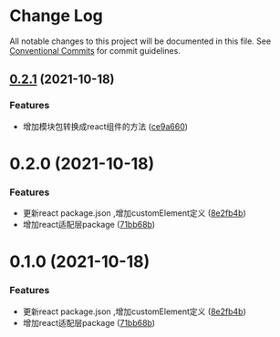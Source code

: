 # Change Log

All notable changes to this project will be documented in this file.
See [Conventional Commits](https://conventionalcommits.org) for commit guidelines.

## [0.2.1](https://github.com/gaoding-inc/Iliad-ui/compare/@lliad-ui/react@0.2.0...@lliad-ui/react@0.2.1) (2021-10-18)


### Features

* 增加模块包转换成react组件的方法 ([ce9a660](https://github.com/gaoding-inc/Iliad-ui/commit/ce9a660521bc96362ea57bb0fef58198e0467fb8))





# 0.2.0 (2021-10-18)


### Features

* 更新react package.json ,增加customElement定义 ([8e2fb4b](https://github.com/gaoding-inc/Iliad-ui/commit/8e2fb4b80bd1430597fc9fedcadd5acd98b21c8e))
* 增加react适配层package ([71bb68b](https://github.com/gaoding-inc/Iliad-ui/commit/71bb68b90bdec4e88e70936ecde06c4883e05a5d))





# 0.1.0 (2021-10-18)


### Features

* 更新react package.json ,增加customElement定义 ([8e2fb4b](https://github.com/gaoding-inc/Iliad-ui/commit/8e2fb4b80bd1430597fc9fedcadd5acd98b21c8e))
* 增加react适配层package ([71bb68b](https://github.com/gaoding-inc/Iliad-ui/commit/71bb68b90bdec4e88e70936ecde06c4883e05a5d))

